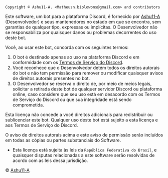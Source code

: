 
```
Copyright © Ashu11-A. <Matheusn.biolowons@gmail.com> and contributors
```


Este software, um bot para a plataforma Discord, é fornecido por [Ashu11-A](https://github.com/Ashu11-A) (Desenvolvedor) e seus mantenedores no estado em que se encontra, sem garantias de qualquer tipo, expressas ou implícitas. O Desenvolvedor não se responsabiliza por quaisquer danos ou problemas decorrentes do uso deste bot.

Você, ao usar este bot, concorda com os seguintes termos:

1. O bot é destinado apenas ao uso na plataforma Discord e em conformidade com os [Termos de Serviço do Discord](https://discord.com/terms).
2. Você reconhece que o Desenvolvedor detém todos os direitos autorais do bot e não tem permissão para remover ou modificar quaisquer avisos de direitos autorais presentes no bot.
3. O Desenvolvedor se reserva o direito de, por meio de meios legais, solicitar a retirada deste bot de qualquer servidor Discord ou plataforma online, caso considere que seu uso está em desacordo com os Termos de Serviço do Discord ou que sua integridade está sendo comprometida.

Esta licença não concede a você direitos adicionais para redistribuir ou sublicenciar este bot. Qualquer uso deste bot está sujeito a esta licença e aos Termos de Serviço do Discord.

O aviso de direitos autorais acima e este aviso de permissão serão incluídos em todas as cópias ou partes substanciais do Software.

- Esta licença está sujeita às leis da ``República Federativa do Brasil``, e quaisquer disputas relacionadas a este software serão resolvidas de acordo com as leis dessa jurisdição.

© [Ashu11-A](https://github.com/Ashu11-A)
